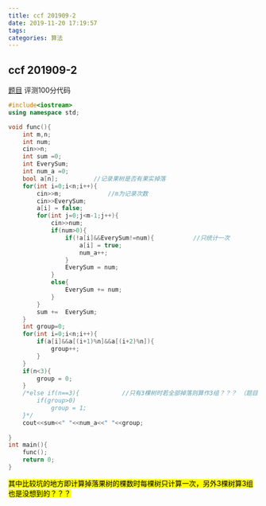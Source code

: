```yaml
---
title: ccf 201909-2
date: 2019-11-20 17:19:57
tags: 
categories: 算法
---
```

<meta name="referrer" content="no-referrer" />


## ccf 201909-2
[题目](https://blog.csdn.net/happyeveryday62/article/details/102605811)
评测100分代码
```cpp
#include<iostream>
using namespace std;

void func(){
	int m,n; 
	int num;
	cin>>n;
	int sum =0;
	int EverySum;
	int num_a =0;
	bool a[n];			//记录果树是否有果实掉落 
	for(int i=0;i<n;i++){
		cin>>m;				//m为记录次数 
		cin>>EverySum;
		a[i] = false;
		for(int j=0;j<m-1;j++){
			cin>>num;
			if(num>0){
				if(!a[i]&&EverySum!=num){			//只统计一次 
					a[i] = true;
					num_a++;
				}
				EverySum = num;	
			}
			else{
				EverySum += num;	
			}
		}
		sum +=  EverySum;
	}
	int group=0;
	for(int i=0;i<n;i++){
		if(a[i]&&a[(i+1)%n]&&a[(i+2)%n]){
			group++;
		}
	}
	if(n<3){
		group = 0;
	}
	/*else if(n==3){			//只有3棵树时若全部掉落则算作3组？？？ （题目意思） 
		if(group>0)
			group = 1;
	}*/ 
	cout<<sum<<" "<<num_a<<" "<<group;
	
}
int main(){
	func();
	return 0;
}
```
<mark>其中比较坑的地方即计算掉落果树的棵数时每棵树只计算一次，另外3棵树算3组也是没想到的？？？</mark>
